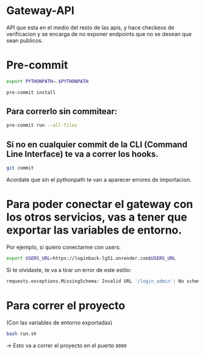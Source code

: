 # Gateway-API
API que esta en el medio del resto de las apis, y hace checkeos de verificacion y se encarga de no exponer endpoints que no se desean que sean publicos.

# Pre-commit
```bash
export PYTHONPATH=.$PYTHONPATH
```
```bash
pre-commit install
```
## Para correrlo sin commitear:
```bash
pre-commit run --all-files
```
## Si no en cualquier commit de la CLI (Command Line Interface) te va a correr los hooks.
```bash
git commit
```
Acordate que sin el pythonpath te van a aparecer errores de importacion.

# Para poder conectar el gateway con los otros servicios, vas a tener que exportar las variables de entorno.
Por ejemplo, si quiero conectarme con users:
```bash
export USERS_URL=https://loginback-lg51.onrender.com$USERS_URL
```
Si te olvidaste, te va a tirar un error de este estilo:
```bash
requests.exceptions.MissingSchema: Invalid URL '/login_admin': No scheme supplied. Perhaps you meant https:///login_admin?
```

# Para correr el proyecto
(Con las variables de entorno exportadas)
```bash
bash run.sh
```
-> Esto va a correr el proyecto en el puerto `8080`